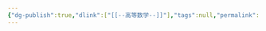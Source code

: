 ```yaml
---
{"dg-publish":true,"dlink":["[[--高等数学--]]"],"tags":null,"permalink":"/038-数字科学/math/概率论/马尔可夫链/","dgPassFrontmatter":true}
---
```

